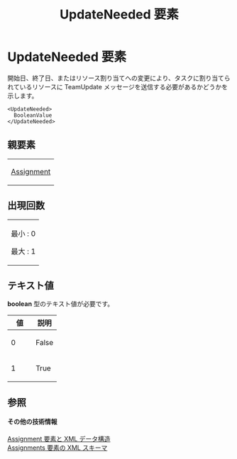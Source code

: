 ﻿---
title: UpdateNeeded 要素
TOCTitle: UpdateNeeded 要素
ms:assetid: f5141b03-2ef5-48fe-82ce-d1369021cbab
ms:mtpsurl: https://msdn.microsoft.com/ja-jp/library/Bb968735(v=office.12)
ms:contentKeyID: 16750613
ms.date: 06/30/2008
mtps_version: v=office.12
ms.translationtype: HT
---

# UpdateNeeded 要素

開始日、終了日、またはリソース割り当てへの変更により、タスクに割り当てられているリソースに TeamUpdate メッセージを送信する必要があるかどうかを示します。

    <UpdateNeeded>
      BooleanValue
    </UpdateNeeded>

## 親要素

<table>
<colgroup>
<col style="width: 100%" />
</colgroup>
<tbody>
<tr class="odd">
<td><p><a href="assignment-element.md">Assignment</a></p></td>
</tr>
</tbody>
</table>


## 出現回数


<table>
<colgroup>
<col style="width: 100%" />
</colgroup>
<tbody>
<tr class="odd">
<td><p>最小 : 0</p>
<p>最大 : 1</p></td>
</tr>
</tbody>
</table>


## テキスト値

**boolean** 型のテキスト値が必要です。

<table>
<colgroup>
<col style="width: 50%" />
<col style="width: 50%" />
</colgroup>
<thead>
<tr class="header">
<th>値</th>
<th>説明</th>
</tr>
</thead>
<tbody>
<tr class="odd">
<td><p>0</p></td>
<td><p>False</p></td>
</tr>
<tr class="even">
<td><p>1</p></td>
<td><p>True</p></td>
</tr>
</tbody>
</table>


## 参照

#### その他の技術情報

[Assignment 要素と XML データ構造](assignment-elements-and-xml-structure.md)  
[Assignments 要素の XML スキーマ](xml-schema-for-the-assignments-element.md)


